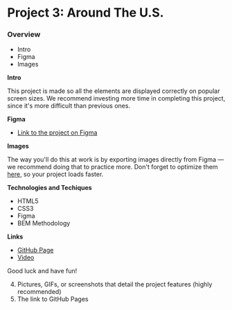 # Project 3: Around The U.S.

### Overview

- Intro
- Figma
- Images

**Intro**

This project is made so all the elements are displayed correctly on popular screen sizes. We recommend investing more time in completing this project, since it's more difficult than previous ones.

**Figma**

- [Link to the project on Figma](https://www.figma.com/file/ii4xxsJ0ghevUOcssTlHZv/Sprint-3%3A-Around-the-US?node-id=0%3A1)

**Images**

The way you'll do this at work is by exporting images directly from Figma — we recommend doing that to practice more. Don't forget to optimize them [here](https://tinypng.com/), so your project loads faster.

**Technologies and Techiques**

- HTML5
- CSS3
- Figma
- BEM Methodology

**Links**

- [GitHub Page](https://eliaskauffman.github.io/se_project_aroundtheus/)
- [Video](https://drive.google.com/file/d/1SrwSU-GAgKJuFI8pj7n4QtHVqZlGL6pJ/view?usp=sharing)

Good luck and have fun!

4. Pictures, GIFs, or screenshots that detail the project features (highly recommended)
5. The link to GitHub Pages
